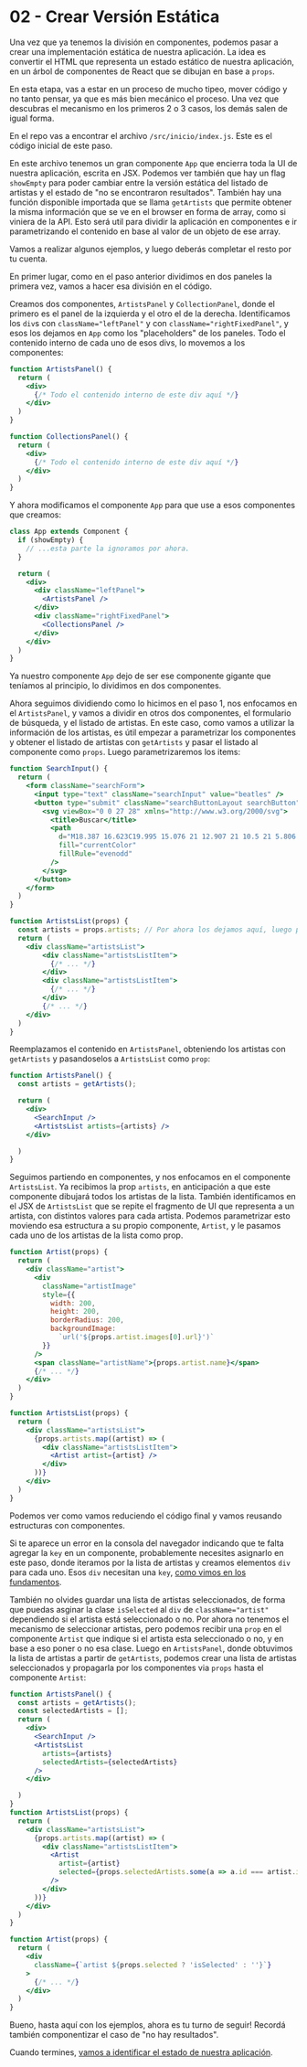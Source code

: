 # 02 - Crear Versión Estática

Una vez que ya tenemos la división en componentes, podemos pasar a crear una implementación estática de nuestra aplicación. La idea es convertir el HTML que representa un estado estático de nuestra aplicación, en un árbol de componentes de React que se dibujan en base a `props`.

En esta etapa, vas a estar en un proceso de mucho tipeo, mover código y no tanto pensar, ya que es más bien mecánico el proceso. Una vez que descubras el mecanismo en los primeros 2 o 3 casos, los demás salen de igual forma.

En el repo vas a encontrar el archivo `/src/inicio/index.js`. Este es el código inicial de este paso.

En este archivo tenemos un gran componente `App` que encierra toda la UI de nuestra aplicación, escrita en JSX. Podemos ver también que hay un flag `showEmpty` para poder cambiar entre la versión estática del listado de artistas y el estado de "no se encontraron resultados". También hay una función disponible importada que se llama `getArtists` que permite obtener la misma información que se ve en el browser en forma de array, como si viniera de la API. Esto será util para dividir la aplicación en componentes e ir parametrizando el contenido en base al valor de un objeto de ese array.

Vamos a realizar algunos ejemplos, y luego deberás completar el resto por tu cuenta.


En primer lugar, como en el paso anterior dividimos en dos paneles la primera vez, vamos a hacer esa división en el código.

Creamos dos componentes, `ArtistsPanel` y `CollectionPanel`, donde el primero es el panel de la izquierda y el otro el de la derecha. Identificamos los `div`s con `className="leftPanel"` y con `className="rightFixedPanel"`, y esos los dejamos en `App` como los "placeholders" de los paneles. Todo el contenido interno de cada uno de esos divs, lo movemos a los componentes:

```jsx
function ArtistsPanel() {
  return (
    <div>
      {/* Todo el contenido interno de este div aquí */}
    </div>
  )
}

function CollectionsPanel() {
  return (
    <div>
      {/* Todo el contenido interno de este div aquí */}
    </div>
  )
}
```

Y ahora modificamos el componente `App` para que use a esos componentes que creamos:

```jsx
class App extends Component {
  if (showEmpty) {
    // ...esta parte la ignoramos por ahora.
  }

  return (
    <div>
      <div className="leftPanel">
        <ArtistsPanel />
      </div>
      <div className="rightFixedPanel">
        <CollectionsPanel />
      </div>
    </div>
  )
}
```

Ya nuestro componente `App` dejo de ser ese componente gigante que teníamos al principio, lo dividimos en dos componentes.

Ahora seguimos dividiendo como lo hicimos en el paso 1, nos enfocamos en el `ArtistsPanel`, y vamos a dividir en otros dos componentes, el formulario de búsqueda, y el listado de artistas. En este caso, como vamos a utilizar la información de los artistas, es útil empezar a parametrizar los componentes y obtener el listado de artistas con `getArtists` y pasar el listado al componente como `props`. Luego parametrizaremos los items:


```jsx
function SearchInput() {
  return (
    <form className="searchForm">
      <input type="text" className="searchInput" value="beatles" />
      <button type="submit" className="searchButtonLayout searchButton">
        <svg viewBox="0 0 27 28" xmlns="http://www.w3.org/2000/svg">
          <title>Buscar</title>
          <path
            d="M18.387 16.623C19.995 15.076 21 12.907 21 10.5 21 5.806 17.195 2 12.5 2 7.806 2 4 5.806 4 10.5S7.806 19 12.5 19c1.927 0 3.7-.65 5.125-1.73l4.4 5.153.76-.65-4.398-5.15zM12.5 18C8.364 18 5 14.636 5 10.5S8.364 3 12.5 3 20 6.364 20 10.5 16.636 18 12.5 18z"
            fill="currentColor"
            fillRule="evenodd"
          />
        </svg>
      </button>
    </form>
  )
}

function ArtistsList(props) {
  const artists = props.artists; // Por ahora los dejamos aquí, luego parametrizaremos.
  return (
    <div className="artistsList">
        <div className="artistsListItem">
          {/* ... */}
        </div>
        <div className="artistsListItem">
          {/* ... */}
        </div>
        {/* ... */}
    </div>
  )
}
```

Reemplazamos el contenido en `ArtistsPanel`, obteniendo los artistas con `getArtists` y pasandoselos a `ArtistsList` como `prop`:

```jsx
function ArtistsPanel() {
  const artists = getArtists();

  return (
    <div>
      <SearchInput />
      <ArtistsList artists={artists} />
    </div>

  )
}
```

Seguimos partiendo en componentes, y nos enfocamos en el componente `ArtistsList`. Ya recibimos la prop `artists`, en anticipación a que este componente dibujará todos los artistas de la lista. También identificamos en el JSX de `ArtistsList` que se repite el fragmento de UI que representa a un artista, con distintos valores para cada artista. Podemos parametrizar esto moviendo esa estructura a su propio componente, `Artist`, y le pasamos cada uno de los artistas de la lista como prop.

```jsx
function Artist(props) {
  return (
    <div className="artist">
      <div
        className="artistImage"
        style={{
          width: 200,
          height: 200,
          borderRadius: 200,
          backgroundImage:
            `url('${props.artist.images[0].url}')`
        }}
      />
      <span className="artistName">{props.artist.name}</span>
      {/* ... */}
    </div>
  )
}

function ArtistsList(props) {
  return (
    <div className="artistsList">
      {props.artists.map((artist) => (
        <div className="artistsListItem">
          <Artist artist={artist} />
        </div>
      ))}
    </div>
  )
}
```

Podemos ver como vamos reduciendo el código final y vamos reusando estructuras con componentes.

Si te aparece un error en la consola del navegador indicando que te falta agregar la `key` en un componente, probablemente necesites asignarlo en este paso, donde iteramos por la lista de artistas y creamos elementos `div` para cada uno. Esos `div` necesitan una `key`, [como vimos en los fundamentos](../fundamentos/06-listas.md).

También no olvides guardar una lista de artistas seleccionados, de forma que puedas asginar la clase `isSelected` al `div` de `className="artist"` dependiendo si el artista está seleccionado o no. Por ahora no tenemos el mecanismo de seleccionar artistas, pero podemos recibir una `prop` en el componente `Artist` que indique si el artista esta seleccionado o no, y en base a eso poner o no esa clase. Luego en `ArtistsPanel`, donde obtuvimos la lista de artistas a partir de `getArtists`, podemos crear una lista de artistas seleccionados y propagarla por los componentes via `props` hasta el componente `Artist`:


```jsx
function ArtistsPanel() {
  const artists = getArtists();
  const selectedArtists = [];
  return (
    <div>
      <SearchInput />
      <ArtistsList
        artists={artists}
        selectedArtists={selectedArtists}
      />
    </div>

  )
}
function ArtistsList(props) {
  return (
    <div className="artistsList">
      {props.artists.map((artist) => (
        <div className="artistsListItem">
          <Artist
            artist={artist}
            selected={props.selectedArtists.some(a => a.id === artist.id)}
          />
        </div>
      ))}
    </div>
  )
}

function Artist(props) {
  return (
    <div
      className={`artist ${props.selected ? 'isSelected' : ''}`}
    >
      {/* ... */}
    </div>
  )
}
```

Bueno, hasta aquí con los ejemplos, ahora es tu turno de seguir! Recordá también componentizar el caso de "no hay resultados".

Cuando termines, [vamos a identificar el estado de nuestra aplicación](./03-identificar-estado-minimo.md).